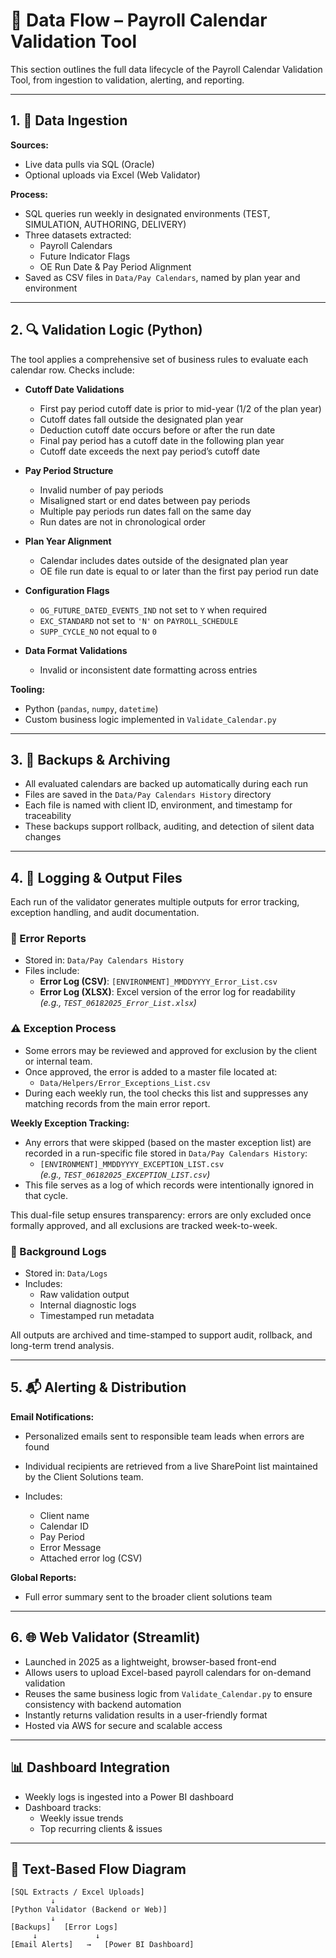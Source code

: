 # 🔁 Data Flow – Payroll Calendar Validation Tool

This section outlines the full data lifecycle of the Payroll Calendar Validation Tool, from ingestion to validation, alerting, and reporting.

---

## 1. 🏁 Data Ingestion

**Sources:**
- Live data pulls via SQL (Oracle)
- Optional uploads via Excel (Web Validator)

**Process:**
- SQL queries run weekly in designated environments (TEST, SIMULATION, AUTHORING, DELIVERY)
- Three datasets extracted:
  - Payroll Calendars
  - Future Indicator Flags
  - OE Run Date & Pay Period Alignment
- Saved as CSV files in `Data/Pay Calendars`, named by plan year and environment

---

## 2. 🔍 Validation Logic (Python)

The tool applies a comprehensive set of business rules to evaluate each calendar row. Checks include:

- **Cutoff Date Validations**
  - First pay period cutoff date is prior to mid-year (1/2 of the plan year)
  - Cutoff dates fall outside the designated plan year
  - Deduction cutoff date occurs before or after the run date
  - Final pay period has a cutoff date in the following plan year
  - Cutoff date exceeds the next pay period’s cutoff date

- **Pay Period Structure**
  - Invalid number of pay periods
  - Misaligned start or end dates between pay periods
  - Multiple pay periods run dates fall on the same day
  - Run dates are not in chronological order

- **Plan Year Alignment**
  - Calendar includes dates outside of the designated plan year
  - OE file run date is equal to or later than the first pay period run date

- **Configuration Flags**
  - `OG_FUTURE_DATED_EVENTS_IND` not set to `Y` when required
  - `EXC_STANDARD` not set to `'N'` on `PAYROLL_SCHEDULE`
  - `SUPP_CYCLE_NO` not equal to `0`

- **Data Format Validations**
  - Invalid or inconsistent date formatting across entries

**Tooling:**
- Python (`pandas`, `numpy`, `datetime`)
- Custom business logic implemented in `Validate_Calendar.py`

---

## 3. 💾 Backups & Archiving

- All evaluated calendars are backed up automatically during each run
- Files are saved in the `Data/Pay Calendars History` directory
- Each file is named with client ID, environment, and timestamp for traceability
- These backups support rollback, auditing, and detection of silent data changes

---

## 4. 📝 Logging & Output Files

Each run of the validator generates multiple outputs for error tracking, exception handling, and audit documentation.

### 📂 Error Reports

- Stored in: `Data/Pay Calendars History`
- Files include:
  - **Error Log (CSV)**: `[ENVIRONMENT]_MMDDYYYY_Error_List.csv`
  - **Error Log (XLSX)**: Excel version of the error log for readability  
    _(e.g., `TEST_06182025_Error_List.xlsx`)_

### ⚠️ Exception Process

- Some errors may be reviewed and approved for exclusion by the client or internal team.
- Once approved, the error is added to a master file located at:  
  - `Data/Helpers/Error_Exceptions_List.csv`
- During each weekly run, the tool checks this list and suppresses any matching records from the main error report.

**Weekly Exception Tracking:**
- Any errors that were skipped (based on the master exception list) are recorded in a run-specific file stored in `Data/Pay Calendars History`:
  - `[ENVIRONMENT]_MMDDYYYY_EXCEPTION_LIST.csv`  
  _(e.g., `TEST_06182025_EXCEPTION_LIST.csv`)_
- This file serves as a log of which records were intentionally ignored in that cycle.

This dual-file setup ensures transparency: errors are only excluded once formally approved, and all exclusions are tracked week-to-week.

### 📂 Background Logs

- Stored in: `Data/Logs`
- Includes:
  - Raw validation output
  - Internal diagnostic logs
  - Timestamped run metadata

All outputs are archived and time-stamped to support audit, rollback, and long-term trend analysis.

---

## 5. 📬 Alerting & Distribution

**Email Notifications:**
- Personalized emails sent to responsible team leads when errors are found
- Individual recipients are retrieved from a live SharePoint list maintained by the Client Solutions team.

- Includes:
  - Client name
  - Calendar ID
  - Pay Period
  - Error Message
  - Attached error log (CSV)

**Global Reports:**
- Full error summary sent to the broader client solutions team

---

## 6. 🌐 Web Validator (Streamlit)

- Launched in 2025 as a lightweight, browser-based front-end
- Allows users to upload Excel-based payroll calendars for on-demand validation
- Reuses the same business logic from `Validate_Calendar.py` to ensure consistency with backend automation
- Instantly returns validation results in a user-friendly format
- Hosted via AWS for secure and scalable access

---

## 📊 Dashboard Integration

- Weekly logs is ingested into a Power BI dashboard
- Dashboard tracks:
  - Weekly issue trends
  - Top recurring clients & issues

---

## 🧭 Text-Based Flow Diagram

```plaintext
[SQL Extracts / Excel Uploads] 
         ↓
[Python Validator (Backend or Web)]
         ↓
[Backups]   [Error Logs]
     ↓             ↓             
[Email Alerts]   →   [Power BI Dashboard]
